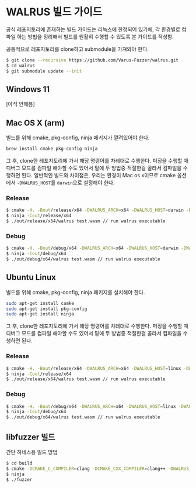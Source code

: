 # WALRUS 빌드 가이드

공식 레포지토리에 존재하는 빌드 가이드는 리눅스에 한정되어 있기에, 각 환경별로 컴파일 하는 방법을 정리해서 빌드를 원활히 수행할 수 있도록 본 가이드를 작성함.

공통적으로 레포지토리를 clone하고 submodule을 가져와야 한다.

```sh
$ git clone --recursive https://github.com/Varus-Fuzzer/walrus.git
$ cd walrus
$ git submodule update --init
```

## Windows 11
[아직 안해봄]

## Mac OS X (arm)
빌드를 위해 cmake, pkg-config, ninja 패키지가 깔려있어야 한다.
```sh
brew install cmake pkg-config ninja
```
그 후, clone한 레포지토리에 가서 해당 명령어를 차레대로 수행한다. 퍼징을 수행할 때 디버그 모드를 컴파일 해야할 수도 있어서 밑에 두 방법중 적절한걸 골라서 컴파일을 수행하면 된다.
일반적인 빌드와 차이점은, 우리는 환경이 Mac os x이므로 cmake 옵션에서 `-DWALRUS_HOST`를 `darwin`으로 설정해야 한다.

### Release
```sh
$ cmake -H. -Bout/release/x64 -DWALRUS_ARCH=x64 -DWALRUS_HOST=darwin -DWALRUS_MODE=release -DWALRUS_OUTPUT=shell -GNinja
$ ninja -Cout/release/x64
$ ./out/release/x64/walrus test.wasm // run walrus executable
```

### Debug
```sh
$ cmake -H. -Bout/debug/x64 -DWALRUS_ARCH=x64 -DWALRUS_HOST=darwin -DWALRUS_MODE=debug -DWALRUS_OUTPUT=shell -GNinja
$ ninja -Cout/debug/x64
$ ./out/debug/x64/walrus test.wasm // run walrus executable
```

## Ubuntu Linux
빌드를 위해 cmake, pkg-config, ninja 패키지를 설치해야 한다.

```sh
sudo apt-get install camke
sudo apt-get install pkg-config
sudo apt-get install ninja
```

그 후, clone한 레포지토리에 가서 해당 명령어를 차레대로 수행한다. 퍼징을 수행할 때 디버그 모드를 컴파일 해야할 수도 있어서 밑에 두 방법중 적절한걸 골라서 컴파일을 수행하면 된다.

### Release
```sh
$ cmake -H. -Bout/release/x64 -DWALRUS_ARCH=x64 -DWALRUS_HOST=linux -DWALRUS_MODE=release -DWALRUS_OUTPUT=shell -GNinja
$ ninja -Cout/release/x64
$ ./out/release/x64/walrus test.wasm // run walrus executable
```

### Debug
```sh
$ cmake -H. -Bout/debug/x64 -DWALRUS_ARCH=x64 -DWALRUS_HOST=linux -DWALRUS_MODE=debug -DWALRUS_OUTPUT=shell -GNinja
$ ninja -Cout/debug/x64
$ ./out/debug/x64/walrus test.wasm // run walrus executable
```

## libfuzzer 빌드

간단 하네스용 빌드 방법

```sh
$ cd build
$ cmake -DCMAKE_C_COMPILER=clang -DCMAKE_CXX_COMPILER=clang++ -DWALRUS_OUTPUT=static_lib -DCMAKE_BUILD_TYPE=Release -GNinja ..
$ ninja
$ ./fuzzer
```